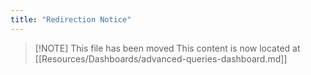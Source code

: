 ```yaml
---
title: "Redirection Notice"
---
```


> [\!NOTE] This file has been moved
> This content is now located at [[Resources/Dashboards/advanced-queries-dashboard.md]]

